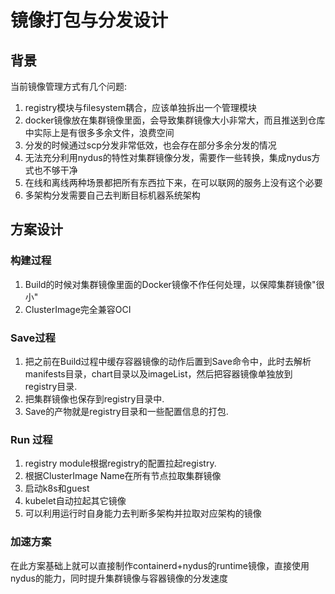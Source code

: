 # 镜像打包与分发设计

## 背景

当前镜像管理方式有几个问题:

1. registry模块与filesystem耦合，应该单独拆出一个管理模块
2. docker镜像放在集群镜像里面，会导致集群镜像大小非常大，而且推送到仓库中实际上是有很多多余文件，浪费空间
3. 分发的时候通过scp分发非常低效，也会存在部分多余分发的情况
4. 无法充分利用nydus的特性对集群镜像分发，需要作一些转换，集成nydus方式也不够干净
5. 在线和离线两种场景都把所有东西拉下来，在可以联网的服务上没有这个必要
6. 多架构分发需要自己去判断目标机器系统架构

## 方案设计

### 构建过程

1. Build的时候对集群镜像里面的Docker镜像不作任何处理，以保障集群镜像"很小"
2. ClusterImage完全兼容OCI

### Save过程

1. 把之前在Build过程中缓存容器镜像的动作后置到Save命令中，此时去解析manifests目录，chart目录以及imageList，然后把容器镜像单独放到 registry目录.
2. 把集群镜像也保存到registry目录中.
3. Save的产物就是registry目录和一些配置信息的打包.

### Run 过程

1. registry module根据registry的配置拉起registry.
2. 根据ClusterImage Name在所有节点拉取集群镜像
3. 启动k8s和guest
4. kubelet自动拉起其它镜像
5. 可以利用运行时自身能力去判断多架构并拉取对应架构的镜像

### 加速方案

在此方案基础上就可以直接制作containerd+nydus的runtime镜像，直接使用nydus的能力，同时提升集群镜像与容器镜像的分发速度